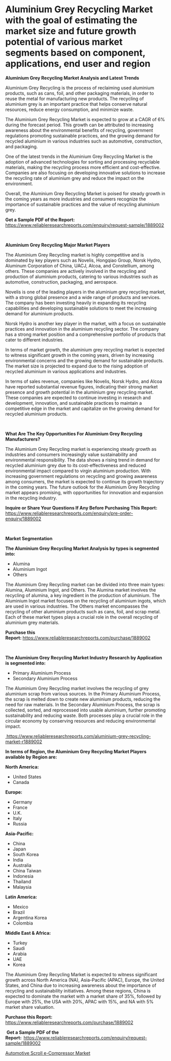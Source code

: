 <p><h1>Aluminium Grey Recycling Market with the goal of estimating the market size and future growth potential of various market segments based on component, applications, end user and region</h1></p><p><strong>Aluminium Grey Recycling Market Analysis and Latest Trends</strong></p>
<p><p>Aluminium Grey Recycling is the process of reclaiming used aluminium products, such as cans, foil, and other packaging materials, in order to reuse the metal for manufacturing new products. The recycling of aluminium grey is an important practice that helps conserve natural resources, reduce energy consumption, and minimize waste.</p><p>The Aluminium Grey Recycling Market is expected to grow at a CAGR of 6% during the forecast period. This growth can be attributed to increasing awareness about the environmental benefits of recycling, government regulations promoting sustainable practices, and the growing demand for recycled aluminium in various industries such as automotive, construction, and packaging.</p><p>One of the latest trends in the Aluminium Grey Recycling Market is the adoption of advanced technologies for sorting and processing recyclable materials, making the recycling process more efficient and cost-effective. Companies are also focusing on developing innovative solutions to increase the recycling rate of aluminium grey and reduce the impact on the environment.</p><p>Overall, the Aluminium Grey Recycling Market is poised for steady growth in the coming years as more industries and consumers recognize the importance of sustainable practices and the value of recycling aluminium grey.</p></p>
<p><strong>Get a Sample PDF of the Report:&nbsp;</strong> <a href="https://www.reliableresearchreports.com/enquiry/request-sample/1889002">https://www.reliableresearchreports.com/enquiry/request-sample/1889002</a></p>
<p>&nbsp;</p>
<p><strong>Aluminium Grey Recycling Major Market Players</strong></p>
<p><p>The Aluminium Grey Recycling market is highly competitive and is dominated by key players such as Novelis, Hongqiao Group, Norsk Hydro, Aluminum Corporation of China, UACJ, Alcoa, and Constellium, among others. These companies are actively involved in the recycling and production of aluminium products, catering to various industries such as automotive, construction, packaging, and aerospace.</p><p>Novelis is one of the leading players in the aluminium grey recycling market, with a strong global presence and a wide range of products and services. The company has been investing heavily in expanding its recycling capabilities and developing sustainable solutions to meet the increasing demand for aluminium products.</p><p>Norsk Hydro is another key player in the market, with a focus on sustainable practices and innovation in the aluminium recycling sector. The company has a strong market position and a comprehensive portfolio of products that cater to different industries.</p><p>In terms of market growth, the aluminium grey recycling market is expected to witness significant growth in the coming years, driven by increasing environmental concerns and the growing demand for sustainable products. The market size is projected to expand due to the rising adoption of recycled aluminium in various applications and industries.</p><p>In terms of sales revenue, companies like Novelis, Norsk Hydro, and Alcoa have reported substantial revenue figures, indicating their strong market presence and growth potential in the aluminium grey recycling market. These companies are expected to continue investing in research and development, innovation, and sustainable practices to maintain a competitive edge in the market and capitalize on the growing demand for recycled aluminium products.</p></p>
<p>&nbsp;</p>
<p><strong>What Are The Key Opportunities For Aluminium Grey Recycling Manufacturers?</strong></p>
<p><p>The Aluminium Grey Recycling market is experiencing steady growth as industries and consumers increasingly value sustainability and environmental responsibility. The data shows a rising trend in demand for recycled aluminium grey due to its cost-effectiveness and reduced environmental impact compared to virgin aluminium production. With increasing government regulations on recycling and growing awareness among consumers, the market is expected to continue its growth trajectory in the coming years. The future outlook for the Aluminium Grey Recycling market appears promising, with opportunities for innovation and expansion in the recycling industry.</p></p>
<p><strong>Inquire or Share Your Questions If Any Before Purchasing This Report:</strong> <a href="https://www.reliableresearchreports.com/enquiry/pre-order-enquiry/1889002">https://www.reliableresearchreports.com/enquiry/pre-order-enquiry/1889002</a></p>
<p>&nbsp;</p>
<p><strong>Market Segmentation</strong></p>
<p><strong>The Aluminium Grey Recycling Market Analysis by types is segmented into:</strong></p>
<p><ul><li>Alumina</li><li>Aluminium Ingot</li><li>Others</li></ul></p>
<p><p>The Aluminium Grey Recycling market can be divided into three main types: Alumina, Aluminium Ingot, and Others. The Alumina market involves the recycling of alumina, a key ingredient in the production of aluminium. The Aluminium Ingot market focuses on the recycling of aluminium ingots, which are used in various industries. The Others market encompasses the recycling of other aluminium products such as cans, foil, and scrap metal. Each of these market types plays a crucial role in the overall recycling of aluminium grey materials.</p></p>
<p><strong>Purchase this Report:&nbsp;</strong><a href="https://www.reliableresearchreports.com/purchase/1889002">https://www.reliableresearchreports.com/purchase/1889002</a></p>
<p>&nbsp;</p>
<p><strong>The Aluminium Grey Recycling Market Industry Research by Application is segmented into:</strong></p>
<p><ul><li>Primary Aluminium Process</li><li>Secondary Aluminium Process</li></ul></p>
<p><p>The Aluminium Grey Recycling market involves the recycling of grey aluminium scrap from various sources. In the Primary Aluminium Process, the scrap is melted down to create new aluminium products, reducing the need for raw materials. In the Secondary Aluminium Process, the scrap is collected, sorted, and reprocessed into usable aluminium, further promoting sustainability and reducing waste. Both processes play a crucial role in the circular economy by conserving resources and reducing environmental impact.</p></p>
<p><a href="https://www.reliableresearchreports.com/aluminium-grey-recycling-market-r1889002">&nbsp;https://www.reliableresearchreports.com/aluminium-grey-recycling-market-r1889002</a></p>
<p><strong>In terms of Region, the Aluminium Grey Recycling Market Players available by Region are:</strong></p>
<p>
    <p> <strong> North America: </strong>
        <ul>
            <li>United States</li>
            <li>Canada</li>
        </ul>
        </p> 
    <p> <strong> Europe: </strong>
        <ul>
            <li>Germany</li>
            <li>France</li>
            <li>U.K.</li>
            <li>Italy</li>
            <li>Russia</li>
        </ul>
        </p> 
    <p> <strong> Asia-Pacific: </strong>
        <ul>
            <li>China</li>
            <li>Japan</li>
            <li>South Korea</li>
            <li>India</li>
            <li>Australia</li>
            <li>China Taiwan</li>
            <li>Indonesia</li>
            <li>Thailand</li>
            <li>Malaysia</li>
        </ul>
        </p> 
    <p> <strong> Latin America: </strong>
        <ul>
            <li>Mexico</li>
            <li>Brazil</li>
            <li>Argentina Korea</li>
            <li>Colombia</li>
        </ul>
        </p> 
    <p> <strong> Middle East & Africa: </strong>
        <ul>
            <li>Turkey</li>
            <li>Saudi</li>
            <li>Arabia</li>
            <li>UAE</li>
            <li>Korea</li>
        </ul>
    </p>
    </p>
<p><p>The Aluminium Grey Recycling Market is expected to witness significant growth across North America (NA), Asia-Pacific (APAC), Europe, the United States, and China due to increasing awareness about the importance of recycling and sustainability initiatives. Among these regions, China is expected to dominate the market with a market share of 35%, followed by Europe with 25%, the USA with 20%, APAC with 15%, and NA with 5% market share valuation.</p></p>
<p><strong>Purchase this Report: </strong><a href="https://www.reliableresearchreports.com/purchase/1889002">https://www.reliableresearchreports.com/purchase/1889002</a></p>
<p>&nbsp;<strong>Get a Sample PDF of the Report:&nbsp;&nbsp;</strong><a href="https://www.reliableresearchreports.com/enquiry/request-sample/1889002">https://www.reliableresearchreports.com/enquiry/request-sample/1889002</a></p>
<p><strong></strong></p>
<p><p><a href="https://github.com/fxdvmliw90/Market-Research-Report-List-1/blob/main/automotive-scroll-e-compressor-market.md">Automotive Scroll e-Compressor Market</a></p></p>